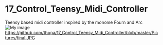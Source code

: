 # 17_Control_Teensy_Midi_Controller
Teensy based midi controller inspired by the monome Fourn and Arc
![My image](https://github.comthopa/17_Control_Teensy_Midi_Controller/blob/master/Pictures/final.JPG)
https://github.com/thopa/17_Control_Teensy_Midi_Controller/blob/master/Pictures/final.JPG
